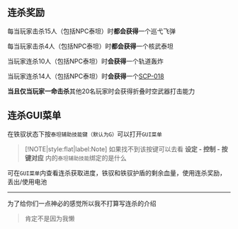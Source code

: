 ## 连杀奖励

每当玩家击杀15人（包括NPC泰坦）时**都会获得**一个巡弋飞弹

每当玩家击杀4人（包括NPC泰坦）时**都会获得**一个核武泰坦

当玩家连杀10人（包括NPC泰坦）时**会获得**一个轨道轰炸

当玩家连杀14人（包括NPC泰坦）时**会获得**一个[SCP-018](https://scp-wiki-cn.wikidot.com/scp-018)

**当且仅当玩家一命击杀**其他20名玩家时会获得折叠时空武器打击能力

## 连杀GUI菜单

在铁驭状态下按`泰坦辅助技能键（默认为G）`可以打开`GUI菜单`

> [!NOTE|style:flat|label:Note]
> 如果找不到该按键可以去看 **设定 - 控制 - 按键对应** 内的`泰坦辅助技能`绑定的是什么

可在`GUI菜单`内查看连杀获取进度，铁驭和铁驭护盾的剩余血量，使用连杀奖励，丢出/使用电池

----

为了给你们一点神必的感觉所以我不打算写连杀的介绍

> 肯定不是因为我懒